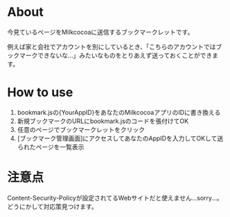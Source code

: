# About
今見ているページをMilkcocoaに送信するブックマークレットです。

例えば家と会社でアカウントを別にしているとき、「こちらのアカウントではブックマークできないな…」みたいなものをとりあえず送っておくことができます。

# How to use
1. bookmark.jsの{YourAppID}をあなたのMilkcocoaアプリのIDに書き換える
2. 新規ブックマークのURLにbookmark.jsのコードを張付けてOK
3. 任意のページでブックマークレットをクリック
4. [ブックマーク管理画面]にアクセスしてあなたのAppIDを入力してOKして送られたページを一覧表示

# 注意点
Content-Security-Policyが設定されてるWebサイトだと使えません…sorry…。どうにかして対応策見つけます。
